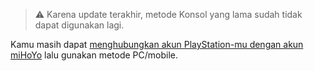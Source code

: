 > ⚠️ Karena update terakhir, metode Konsol yang lama sudah tidak dapat digunakan lagi.

Kamu masih dapat [menghubungkan akun PlayStation-mu dengan akun miHoYo](https://www.hoyolab.com/article/533197) lalu gunakan metode PC/mobile.